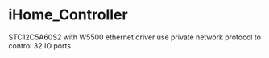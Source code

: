 # iHome_Controller
STC12C5A60S2 with W5500 ethernet driver use private network protocol to control 32 IO ports
